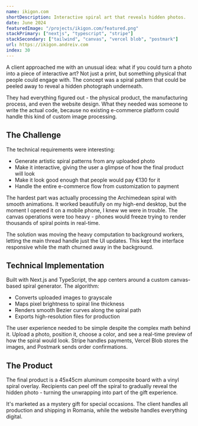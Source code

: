 ```yaml
---
name: ikigon.com
shortDescription: Interactive spiral art that reveals hidden photos.
date: June 2024
featuredImage: "/projects/ikigon.com/featured.png"
stackPrimary: ["nextjs", "typescript", "stripe"]
stackSecondary: ["tailwind", "canvas", "vercel blob", "postmark"]
url: https://ikigon.andreiv.com
index: 30
---
```


A client approached me with an unusual idea: what if you could turn a photo into a piece of interactive art? Not just a print, but something physical that people could engage with. The concept was a spiral pattern that could be peeled away to reveal a hidden photograph underneath.

They had everything figured out - the physical product, the manufacturing process, and even the website design. What they needed was someone to write the actual code, because no existing e-commerce platform could handle this kind of custom image processing.

## The Challenge

The technical requirements were interesting:
- Generate artistic spiral patterns from any uploaded photo
- Make it interactive, giving the user a glimpse of how the final product will look
- Make it look good enough that people would pay €130 for it
- Handle the entire e-commerce flow from customization to payment

The hardest part was actually processing the Archimedean spiral with smooth animations. It worked beautifully on my high-end desktop, but the moment I opened it on a mobile phone, I knew we were in trouble. The canvas operations were too heavy - phones would freeze trying to render thousands of spiral points in real-time.

The solution was moving the heavy computation to background workers, letting the main thread handle just the UI updates. This kept the interface responsive while the math churned away in the background.

## Technical Implementation

Built with Next.js and TypeScript, the app centers around a custom canvas-based spiral generator. The algorithm:
- Converts uploaded images to grayscale
- Maps pixel brightness to spiral line thickness
- Renders smooth Bezier curves along the spiral path
- Exports high-resolution files for production

The user experience needed to be simple despite the complex math behind it. Upload a photo, position it, choose a color, and see a real-time preview of how the spiral would look. Stripe handles payments, Vercel Blob stores the images, and Postmark sends order confirmations.

## The Product

The final product is a 45x45cm aluminum composite board with a vinyl spiral overlay. Recipients can peel off the spiral to gradually reveal the hidden photo - turning the unwrapping into part of the gift experience.

It's marketed as a mystery gift for special occasions. The client handles all production and shipping in Romania, while the website handles everything digital.
